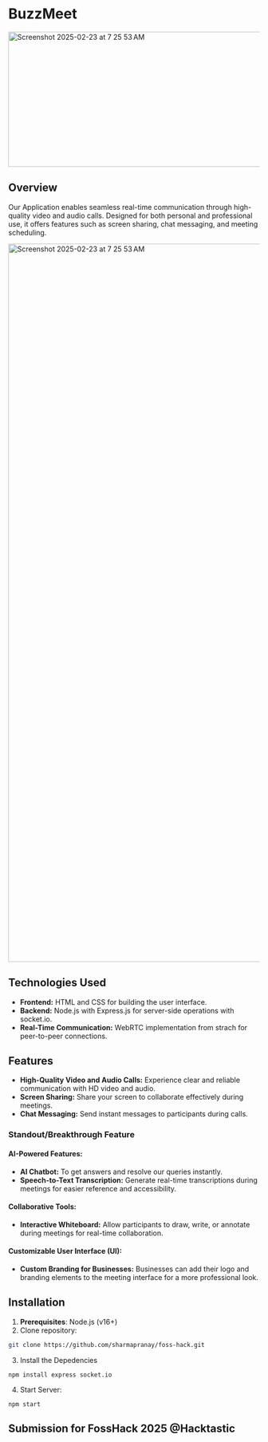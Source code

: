 # BuzzMeet
<img width="1440" height="271" alt="Screenshot 2025-02-23 at 7 25 53 AM" src="https://github.com/user-attachments/assets/fa763f9d-cca7-4813-a681-6e011b905261" />

## Overview

Our Application enables seamless real-time communication through high-quality video and audio calls. Designed for both personal and professional use, it offers features such as screen sharing, chat messaging, and meeting scheduling.

<img width="1440" alt="Screenshot 2025-02-23 at 7 25 53 AM" src="https://github.com/user-attachments/assets/b5556772-4b2e-4b44-a38a-0fc20bf22ec1" />


## Technologies Used

- **Frontend:** HTML and CSS for building the user interface.
- **Backend:** Node.js with Express.js for server-side operations with socket.io.
- **Real-Time Communication:** WebRTC implementation from strach for peer-to-peer connections. 
  
## Features

- **High-Quality Video and Audio Calls:** Experience clear and reliable communication with HD video and audio.
- **Screen Sharing:** Share your screen to collaborate effectively during meetings.
- **Chat Messaging:** Send instant messages to participants during calls.
  
### Standout/Breakthrough Feature

#### AI-Powered Features:

- **AI Chatbot:** To get answers and resolve our queries instantly.
- **Speech-to-Text Transcription:** Generate real-time transcriptions during meetings for easier reference and accessibility.

#### Collaborative Tools:

- **Interactive Whiteboard:** Allow participants to draw, write, or annotate during meetings for real-time collaboration.

#### Customizable User Interface (UI):

- **Custom Branding for Businesses:** Businesses can add their logo and branding elements to the meeting interface for a more professional look.

## Installation
1. **Prerequisites**:
   Node.js (v16+)
3. Clone repository:
```bash
git clone https://github.com/sharmapranay/foss-hack.git
```
   
3. Install the Depedencies
```
npm install express socket.io
```

4. Start Server:

```
npm start
```

   


## Submission for FossHack 2025 @Hacktastic
